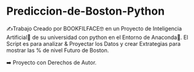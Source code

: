 # Prediccion-de-Boston-Python

✍Trabajo Creado por BOOKFILFACE🤓 en un Proyecto de Inteligencia Artificial🤖 de su universidad con python en el
Entorno de Anaconda🥇.
El Script es para analizar & Proyectar los Datos y crear Extrategias para mostrar las % de nivel Futuro de Boston.

➡️ Proyecto con Derechos de Autor.
